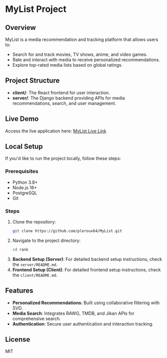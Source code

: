 # MyList Project

## Overview
MyList is a media recommendation and tracking platform that allows users to:
- Search for and track movies, TV shows, anime, and video games.
- Rate and interact with media to receive personalized recommendations.
- Explore top-rated media lists based on global ratings.

## Project Structure
- **client/**: The React frontend for user interaction.
- **server/**: The Django backend providing APIs for media recommendations, search, and user management.

## Live Demo
Access the live application here: [MyList Live Link](https://mylist-gray.vercel.app/)

## Local Setup
If you'd like to run the project locally, follow these steps:

### Prerequisites
- Python 3.8+
- Node.js 16+
- PostgreSQL
- Git

### Steps
1. Clone the repository:
   ```bash
   git clone https://github.com/pleroux64/MyList.git
   ```
2. Navigate to the project directory:
   ```bash
   cd rank
   ```
3. **Backend Setup (Server)**: For detailed backend setup instructions, check the `server/README.md`.
4. **Frontend Setup (Client)**: For detailed frontend setup instructions, check the `client/README.md`.

## Features
- **Personalized Recommendations**: Built using collaborative filtering with SVD.
- **Media Search**: Integrates RAWG, TMDB, and Jikan APIs for comprehensive search.
- **Authentication**: Secure user authentication and interaction tracking.

## License
MIT
